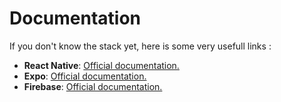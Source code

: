 # Documentation

If you don't know the stack yet, here is some very usefull links :

- **React Native**: [Official documentation.](https://reactnative.dev/docs/getting-started) 
- **Expo**: [Official documentation.](https://docs.expo.io) 
- **Firebase**: [Official documentation.](https://firebase.google.com/docs) 